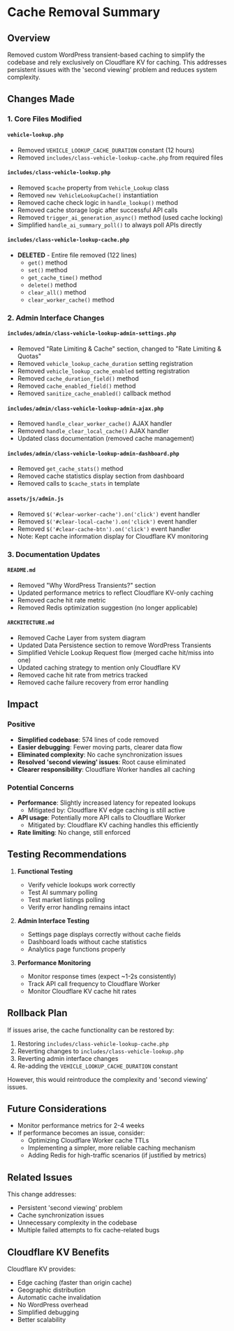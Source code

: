 # Cache Removal Summary

## Overview
Removed custom WordPress transient-based caching to simplify the codebase and rely exclusively on Cloudflare KV for caching. This addresses persistent issues with the 'second viewing' problem and reduces system complexity.

## Changes Made

### 1. Core Files Modified

#### `vehicle-lookup.php`
- Removed `VEHICLE_LOOKUP_CACHE_DURATION` constant (12 hours)
- Removed `includes/class-vehicle-lookup-cache.php` from required files

#### `includes/class-vehicle-lookup.php`
- Removed `$cache` property from `Vehicle_Lookup` class
- Removed `new VehicleLookupCache()` instantiation
- Removed cache check logic in `handle_lookup()` method
- Removed cache storage logic after successful API calls
- Removed `trigger_ai_generation_async()` method (used cache locking)
- Simplified `handle_ai_summary_poll()` to always poll APIs directly

#### `includes/class-vehicle-lookup-cache.php`
- **DELETED** - Entire file removed (122 lines)
  - `get()` method
  - `set()` method
  - `get_cache_time()` method
  - `delete()` method
  - `clear_all()` method
  - `clear_worker_cache()` method

### 2. Admin Interface Changes

#### `includes/admin/class-vehicle-lookup-admin-settings.php`
- Removed "Rate Limiting & Cache" section, changed to "Rate Limiting & Quotas"
- Removed `vehicle_lookup_cache_duration` setting registration
- Removed `vehicle_lookup_cache_enabled` setting registration
- Removed `cache_duration_field()` method
- Removed `cache_enabled_field()` method
- Removed `sanitize_cache_enabled()` callback method

#### `includes/admin/class-vehicle-lookup-admin-ajax.php`
- Removed `handle_clear_worker_cache()` AJAX handler
- Removed `handle_clear_local_cache()` AJAX handler
- Updated class documentation (removed cache management)

#### `includes/admin/class-vehicle-lookup-admin-dashboard.php`
- Removed `get_cache_stats()` method
- Removed cache statistics display section from dashboard
- Removed calls to `$cache_stats` in template

#### `assets/js/admin.js`
- Removed `$('#clear-worker-cache').on('click')` event handler
- Removed `$('#clear-local-cache').on('click')` event handler
- Removed `$('#clear-cache-btn').on('click')` event handler
- Note: Kept cache information display for Cloudflare KV monitoring

### 3. Documentation Updates

#### `README.md`
- Removed "Why WordPress Transients?" section
- Updated performance metrics to reflect Cloudflare KV-only caching
- Removed cache hit rate metric
- Removed Redis optimization suggestion (no longer applicable)

#### `ARCHITECTURE.md`
- Removed Cache Layer from system diagram
- Updated Data Persistence section to remove WordPress Transients
- Simplified Vehicle Lookup Request flow (merged cache hit/miss into one)
- Updated caching strategy to mention only Cloudflare KV
- Removed cache hit rate from metrics tracked
- Removed cache failure recovery from error handling

## Impact

### Positive
- **Simplified codebase**: 574 lines of code removed
- **Easier debugging**: Fewer moving parts, clearer data flow
- **Eliminated complexity**: No cache synchronization issues
- **Resolved 'second viewing' issues**: Root cause eliminated
- **Clearer responsibility**: Cloudflare Worker handles all caching

### Potential Concerns
- **Performance**: Slightly increased latency for repeated lookups
  - Mitigated by: Cloudflare KV edge caching is still active
- **API usage**: Potentially more API calls to Cloudflare Worker
  - Mitigated by: Cloudflare KV caching handles this efficiently
- **Rate limiting**: No change, still enforced

## Testing Recommendations

1. **Functional Testing**
   - Verify vehicle lookups work correctly
   - Test AI summary polling
   - Test market listings polling
   - Verify error handling remains intact

2. **Admin Interface Testing**
   - Settings page displays correctly without cache fields
   - Dashboard loads without cache statistics
   - Analytics page functions properly

3. **Performance Monitoring**
   - Monitor response times (expect ~1-2s consistently)
   - Track API call frequency to Cloudflare Worker
   - Monitor Cloudflare KV cache hit rates

## Rollback Plan

If issues arise, the cache functionality can be restored by:
1. Restoring `includes/class-vehicle-lookup-cache.php`
2. Reverting changes to `includes/class-vehicle-lookup.php`
3. Reverting admin interface changes
4. Re-adding the `VEHICLE_LOOKUP_CACHE_DURATION` constant

However, this would reintroduce the complexity and 'second viewing' issues.

## Future Considerations

- Monitor performance metrics for 2-4 weeks
- If performance becomes an issue, consider:
  - Optimizing Cloudflare Worker cache TTLs
  - Implementing a simpler, more reliable caching mechanism
  - Adding Redis for high-traffic scenarios (if justified by metrics)

## Related Issues

This change addresses:
- Persistent 'second viewing' problem
- Cache synchronization issues
- Unnecessary complexity in the codebase
- Multiple failed attempts to fix cache-related bugs

## Cloudflare KV Benefits

Cloudflare KV provides:
- Edge caching (faster than origin cache)
- Geographic distribution
- Automatic cache invalidation
- No WordPress overhead
- Simplified debugging
- Better scalability
